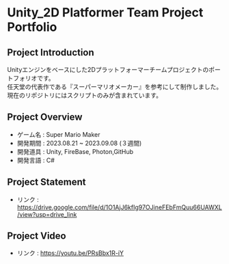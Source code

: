 # Unity_2D Platformer Team Project Portfolio
## Project Introduction
Unityエンジンをベースにした2Dプラットフォーマーチームプロジェクトのポートフォリオです。
<br/>任天堂の代表作である『スーパーマリオメーカー』を参考にして制作しました。
<br/>現在のリポジトリにはスクリプトのみが含まれています。

## Project Overview
- ゲーム名 : Super Mario Maker
- 開発期間 : 2023.08.21 ~ 2023.09.08 (３週間)
- 開発道具 : Unity, FireBase, Photon,GitHub
- 開発言語 : C#

## Project Statement
- リンク : https://drive.google.com/file/d/1O1AjJ6kfIg97OJineFEbFmQuu66UAWXL/view?usp=drive_link

## Project Video
- リンク : https://youtu.be/PRsBbx1R-iY
